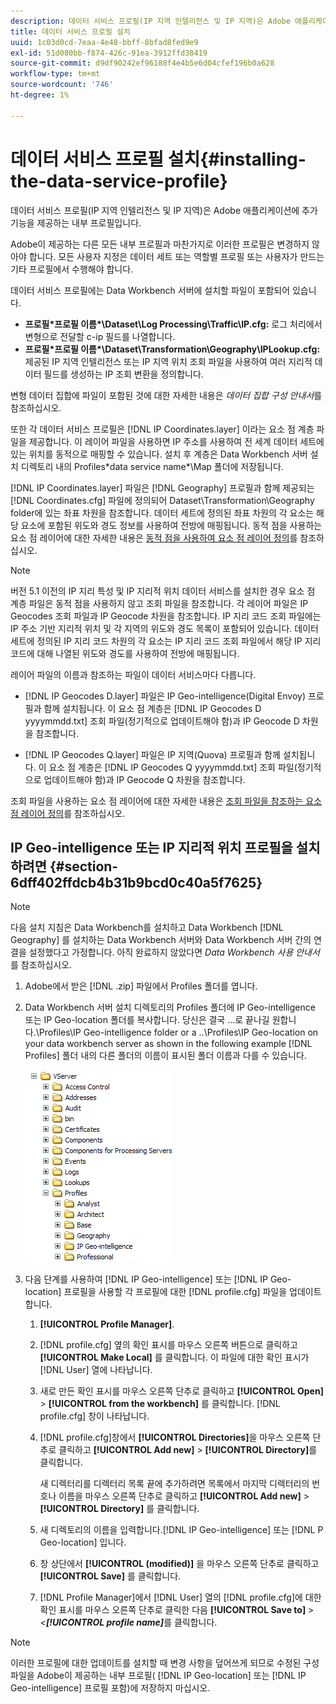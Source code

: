 ```yaml
---
description: 데이터 서비스 프로필(IP 지역 인텔리전스 및 IP 지역)은 Adobe 애플리케이션에 추가 기능을 제공하는 내부 프로필입니다.
title: 데이터 서비스 프로필 설치
uuid: 1c03d0cd-7eaa-4e48-bbff-8bfad8fed9e9
exl-id: 51d080bb-f874-426c-91ea-3912ffd38419
source-git-commit: d9df90242ef96188f4e4b5e6d04cfef196b0a628
workflow-type: tm+mt
source-wordcount: '746'
ht-degree: 1%

---
```


# 데이터 서비스 프로필 설치{#installing-the-data-service-profile}

데이터 서비스 프로필(IP 지역 인텔리전스 및 IP 지역)은 Adobe 애플리케이션에 추가 기능을 제공하는 내부 프로필입니다.

Adobe이 제공하는 다른 모든 내부 프로필과 마찬가지로 이러한 프로필은 변경하지 않아야 합니다. 모든 사용자 지정은 데이터 세트 또는 역할별 프로필 또는 사용자가 만드는 기타 프로필에서 수행해야 합니다.

데이터 서비스 프로필에는 Data Workbench 서버에 설치할 파일이 포함되어 있습니다.

* **프로필\*프로필 이름&#x200B;*\Dataset\Log Processing\Traffic\IP.cfg:** 로그 처리에서 변형으로 전달할 c-ip 필드를 나열합니다.
* **프로필\*프로필 이름&#x200B;*\Dataset\Transformation\Geography\IPLookup.cfg:** 제공된 IP 지역 인텔리전스 또는 IP 지역 위치 조회 파일을 사용하여 여러 지리적 데이터 필드를 생성하는 IP 조회 변환을 정의합니다.

변형 데이터 집합에 파일이 포함된 것에 대한 자세한 내용은 *데이터 집합 구성 안내서*&#x200B;를 참조하십시오.

또한 각 데이터 서비스 프로필은 [!DNL IP Coordinates.layer] 이라는 요소 점 계층 파일을 제공합니다. 이 레이어 파일을 사용하면 IP 주소를 사용하여 전 세계 데이터 세트에 있는 위치를 동적으로 매핑할 수 있습니다. 설치 후 계층은 Data Workbench 서버 설치 디렉토리 내의 Profiles\*data service name*\Map 폴더에 저장됩니다.

[!DNL IP Coordinates.layer] 파일은 [!DNL Geography] 프로필과 함께 제공되는 [!DNL Coordinates.cfg] 파일에 정의되어 Dataset\Transformation\Geography folder에 있는 좌표 차원을 참조합니다. 데이터 세트에 정의된 좌표 차원의 각 요소는 해당 요소에 포함된 위도와 경도 정보를 사용하여 전방에 매핑됩니다. 동적 점을 사용하는 요소 점 레이어에 대한 자세한 내용은 [동적 점을 사용하여 요소 점 레이어 정의](../../../../home/c-geo-oview/c-wk-img-lyrs/c-elmt-pt-lyrs/c-elmt-pt-lyrs-ref-lkp-files/c-elmt-pt-lyr-file-frmt/c-dyn-pts.md#concept-77ae65bedc3f465489bc135ae7e3c2f3)를 참조하십시오.

>[!NOTE]
>
>버전 5.1 이전의 IP 지리 특성 및 IP 지리적 위치 데이터 서비스를 설치한 경우 요소 점 계층 파일은 동적 점을 사용하지 않고 조회 파일을 참조합니다. 각 레이어 파일은 IP Geocodes 조회 파일과 IP Geocode 차원을 참조합니다. IP 지리 코드 조회 파일에는 IP 주소 기반 지리적 위치 및 각 지역의 위도와 경도 목록이 포함되어 있습니다. 데이터 세트에 정의된 IP 지리 코드 차원의 각 요소는 IP 지리 코드 조회 파일에서 해당 IP 지리 코드에 대해 나열된 위도와 경도를 사용하여 전방에 매핑됩니다.

레이어 파일의 이름과 참조하는 파일이 데이터 서비스마다 다릅니다.

* [!DNL IP Geocodes D.layer] 파일은 IP Geo-intelligence(Digital Envoy) 프로필과 함께 설치됩니다. 이 요소 점 계층은 [!DNL IP Geocodes D yyyymmdd.txt] 조회 파일(정기적으로 업데이트해야 함)과 IP Geocode D 차원을 참조합니다.

* [!DNL IP Geocodes Q.layer] 파일은 IP 지역(Quova) 프로필과 함께 설치됩니다. 이 요소 점 계층은 [!DNL IP Geocodes Q yyyymmdd.txt] 조회 파일(정기적으로 업데이트해야 함)과 IP Geocode Q 차원을 참조합니다.

조회 파일을 사용하는 요소 점 레이어에 대한 자세한 내용은 [조회 파일을 참조하는 요소 점 레이어 정의](../../../../home/c-geo-oview/c-wk-img-lyrs/c-elmt-pt-lyrs/c-elmt-pt-lyrs-ref-lkp-files/c-elmt-pt-lyrs-ref-lkp-files.md#concept-c40bd0890a984112bce831b596827f0f)를 참조하십시오.

## IP Geo-intelligence 또는 IP 지리적 위치 프로필을 설치하려면 {#section-6dff402ffdcb4b31b9bcd0c40a5f7625}

>[!NOTE]
>
>다음 설치 지침은 Data Workbench를 설치하고 Data Workbench [!DNL Geography] 를 설치하는 Data Workbench 서버와 Data Workbench 서버 간의 연결을 설정했다고 가정합니다. 아직 완료하지 않았다면 *Data Workbench 사용 안내서*&#x200B;를 참조하십시오.

1. Adobe에서 받은 [!DNL .zip] 파일에서 Profiles 폴더를 엽니다.
1. Data Workbench 서버 설치 디렉토리의 Profiles 폴더에 IP Geo-intelligence 또는 IP Geo-location 폴더를 복사합니다. 당신은 결국 ...로 끝나길 원합니다.\Profiles\IP Geo-intelligence folder or a ..\Profiles\IP Geo-location on your data workbench server as shown in the following example [!DNL Profiles] 폴더 내의 다른 폴더의 이름이 표시된 폴더 이름과 다를 수 있습니다.

   ![](assets/Geo_installProfiles_dirIP.png)

1. 다음 단계를 사용하여 [!DNL IP Geo-intelligence] 또는 [!DNL IP Geo-location] 프로필을 사용할 각 프로필에 대한 [!DNL profile.cfg] 파일을 업데이트합니다.

   1.  **[!UICONTROL Profile Manager]**.
   1. [!DNL profile.cfg] 옆의 확인 표시를 마우스 오른쪽 버튼으로 클릭하고 **[!UICONTROL Make Local]** 를 클릭합니다. 이 파일에 대한 확인 표시가 [!DNL User] 열에 나타납니다.

   1. 새로 만든 확인 표시를 마우스 오른쪽 단추로 클릭하고 **[!UICONTROL Open]** > **[!UICONTROL from the workbench]** 를 클릭합니다. [!DNL profile.cfg] 창이 나타납니다.

   1. [!DNL profile.cfg]창에서 **[!UICONTROL Directories]**&#x200B;을 마우스 오른쪽 단추로 클릭하고 **[!UICONTROL Add new]** > **[!UICONTROL Directory]**&#x200B;를 클릭합니다.

      새 디렉터리를 디렉터리 목록 끝에 추가하려면 목록에서 마지막 디렉터리의 번호나 이름을 마우스 오른쪽 단추로 클릭하고 **[!UICONTROL Add new]** > **[!UICONTROL Directory]** 를 클릭합니다.

   1. 새 디렉토리의 이름을 입력합니다.[!DNL IP Geo-intelligence] 또는 [!DNL P Geo-location] 입니다.

   1. 창 상단에서 **[!UICONTROL (modified)]** 을 마우스 오른쪽 단추로 클릭하고 **[!UICONTROL Save]** 를 클릭합니다.

   1. [!DNL Profile Manager]에서 [!DNL User] 열의 [!DNL profile.cfg]에 대한 확인 표시를 마우스 오른쪽 단추로 클릭한 다음 **[!UICONTROL Save to]** > *&lt;**[!UICONTROL profile name]***&#x200B;를 클릭합니다.

>[!NOTE]
>
>이러한 프로필에 대한 업데이트를 설치할 때 변경 사항을 덮어쓰게 되므로 수정된 구성 파일을 Adobe이 제공하는 내부 프로필( [!DNL IP Geo-location] 또는 [!DNL IP Geo-intelligence] 프로필 포함)에 저장하지 마십시오.
